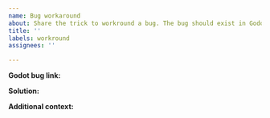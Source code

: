 ```yaml
---
name: Bug workaround
about: Share the trick to workround a bug. The bug should exist in Godot issues
title: ''
labels: workround
assignees: ''

---
```


**Godot bug link:**


**Solution:**


**Additional context:**
